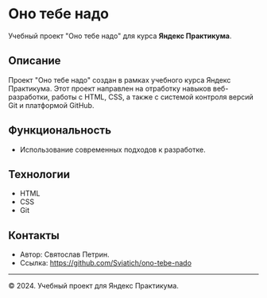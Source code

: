 # Оно тебе надо

Учебный проект "Оно тебе надо" для курса **Яндекс Практикума**.

## Описание

Проект "Оно тебе надо" создан в рамках учебного курса Яндекс Практикума. Этот проект направлен на отработку навыков веб-разработки, работы с HTML, CSS, а также с системой контроля версий Git и платформой GitHub.

## Функциональность

- Использование современных подходов к разработке.

## Технологии

- HTML
- CSS
- Git

## Контакты

- Автор: Святослав Петрин.
- Ссылка: https://github.com/Sviatich/ono-tebe-nado


---

© 2024. Учебный проект для Яндекс Практикума.
